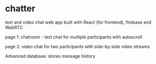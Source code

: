 # chatter

text and video chat web app built with React (for frontend), firebase and WebRTC

page 1: chatroom - text chat for multiple participants with autoscroll

page 2: video chat for two participants with side-by-side video streams



Advanced
database: stores message history
